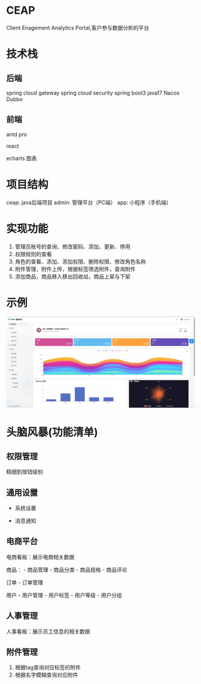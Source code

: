# CEAP

Client Enagement Analytics Portal,客户参与数据分析的平台


# 技术栈

## 后端

spring cloud gateway
spring cloud security
spring boot3
java17
Nacos
Dubbo

## 前端

antd pro

react

echarts 图表


# 项目结构

ceap: java后端项目
admin: 管理平台（PC端）
app: 小程序（手机端）

# 实现功能

1. 管理员账号的查询、修改密码、添加、更新、停用
2. 权限规则的查看
3. 角色的查看、添加、添加权限、删除权限、修改角色名称
4. 附件管理，附件上传，根据标签筛选附件，查询附件
5. 添加商品，商品移入移出回收站，商品上架与下架

# 示例

![admin](images/admin.png)

# 头脑风暴(功能清单)

## 权限管理

精细到按钮级别


## 通用设置

- 系统设置

- 消息通知


## 电商平台

电商看板：展示电商相关数据

商品：
    - 商品管理
    - 商品分类
    - 商品规格
    - 商品评论

订单
    - 订单管理

用户
    - 用户管理
    - 用户标签
    - 用户等级
    - 用户分组


## 人事管理

人事看板：展示员工信息的相关数据

## 附件管理

1. 根据tag查询对应标签的附件
2. 根据名字模糊查询对应附件

